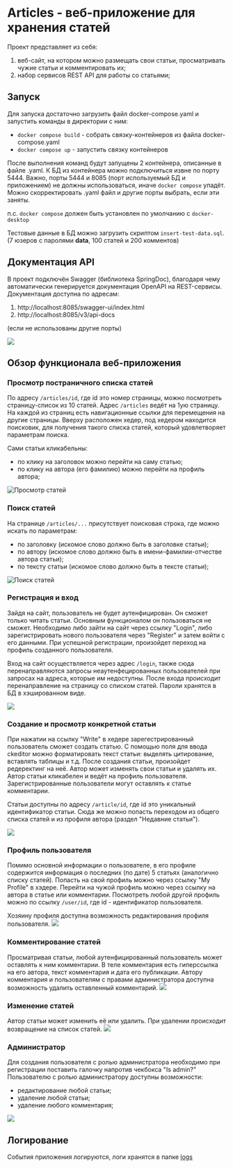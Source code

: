 # Articles - веб-приложение для хранения статей

Проект представляет из себя:
1. веб-сайт, на котором можно размещать свои статьи, просматривать чужие статьи и комментировать их;
2. набор сервисов REST API для работы со статьями;

## Запуск
Для запуска достаточно загрузить файл docker-compose.yaml и запустить команды в директории с ним:
- `docker compose build` - собрать связку-контейнеров из файла docker-compose.yaml
- `docker compose up` - запустить связку контейнеров

После выполнения команд будут запущены 2 контейнера, описанные в файле .yaml.
К БД из контейнера можно подключиться извне по порту 5444.
Важно, порты 5444 и 8085 (порт используемый БД и приложением) не должны использоваться, иначе `docker compose` упадёт.
Можно скорректировать .yaml файл и другие порты выбрать, если эти заняты.

п.с. 
`docker compose` должен быть установлен по умолчанию с `docker-desktop`

Тестовые данные в БД можно загрузить скриптом `insert-test-data.sql`. (7 юзеров с паролями **data**, 100 статей и 200 комментов)

## Документация API
В проект подключён Swagger (библиотека SpringDoc), благодаря чему автоматически генерируется документация OpenAPI на REST-сервисы.
Документация доступна по адресам:
1. http://localhost:8085/swagger-ui/index.html
2. http://localhost:8085/v3/api-docs 
 
(если не использованы другие порты)   

<img src="docs/swagger.gif"/>

## Обзор функционала веб-приложения

### Просмотр постраничного списка статей
По адресу `/articles/id`, где id это номер страницы, можно посмотреть страницу-список из 10 статей.
Адрес `/articles` ведёт на 1ую страницу. 
На каждой из страниц есть навигационные ссылки для перемещения на другие страницы.
Вверху расположен хедер, под хедером находится поисковик, для получения такого списка статей, который удовлетворяет параметрам поиска.

Сами статьи кликабельны:
- по клику на заголовок можно перейти на саму статью;
- по клику на автора (его фамилию) можно перейти на профиль автора;

<img src="docs/navigation.gif" title="Просмотр статей"/>

### Поиск статей
На странице `/articles/...` присутствует поисковая строка, где можно искать по параметрам:
- по заголовку (искомое слово должно быть в заголовке статьи);
- по автору (искомое слово должно быть в имени-фамилии-отчестве автора статьи);
- по тексту статьи (искомое слово должно быть в тексте статьи);

<img src="docs/search.gif" title="Поиск статей"/>

### Регистрация и вход
Зайдя на сайт, пользователь не будет аутенфицирован. Он сможет только читать статьи. Основным функционалом он пользоваться не сможет.
Необходимо либо зайти на сайт через ссылку "Login", либо зарегистрировать нового пользователя через "Register" и затем войти с его данными.
При успешной регистрации, произойдет переход на профиль созданного пользователя.

Вход на сайт осуществляется через адрес `/login`, также сюда перенаправляются запросы неаутенфецированных пользователей при запросах на адреса, которые им недоступны.
После входа происходит перенаправление на страницу со списком статей.
Пароли хранятся в БД в хэшированном виде.

<img src="docs/createUser.gif"/>


### Создание и просмотр конкретной статьи
При нажатии на ссылку "Write" в хедере зарегестрированный пользователь сможет создать статью.
С помощью поля для ввода ckeditor можно форматировать текст статьи: выделять цитирование, вставлять таблицы и т.д.
После создания статьи, произойдет редеректинг на неё. 
Автор может изменять свои статьи и удалять их. Автор статьи кликабелен и ведёт на профиль пользователя.
Зарегистрированные пользователи могут оставлять к статье комментарии.

Статьи доступны по адресу `/article/id`, где id это уникальный идентификатор статьи.
Сюда же можно попасть переходом из общего списка статей и из профиля автора (раздел "Недавние статьи").

<img src="docs/createArticle.gif"/>

### Профиль пользователя
Помимо основной информации о пользователе, в его профиле содержится информация о последних (по дате) 5 статьях (аналогично списку статей).
Попасть на свой профиль можно через ссылку "My Profile" в хэдере. Перейти на чужой профиль можно через ссылку на автора в статье или комментарии.
Посмотреть любой другой профиль можно по ссылку `/user/id`, где id - идентификатор пользователя.

Хозяину профиля доступна возможность редактирования профиля пользователя.
<img src="docs/profile.gif"/>

### Комментирование статей
Просматривая статьи, любой аутенфицированный пользователь может оставлять к ним комментарии.
В теле комментария есть гиперссылка на его автора, текст комментария и дата его публикации.
Автору комментария и пользователям с правами администратора доступна возможность удалить оставленный комментарий.
<img src="docs/shareComment.gif"/>

### Изменение статей
Автор статьи может изменить её или удалить.
При удалении происходит возвращение на список статей.
<img src="docs/updateArticle.gif"/>

### Администратор
Для создания пользователя с ролью администратора необходимо при регистрации поставить галочку напротив чекбокса "Is admin?"
Пользователю с ролью администратору доступны возможности:
- редактирование любой статьи;
- удаление любой статьи;
- удаление любого комментария;
<img src="docs/admin.gif"/>

## Логирование
События приложения логируются, логи хранятся в папке [logs](/logs)